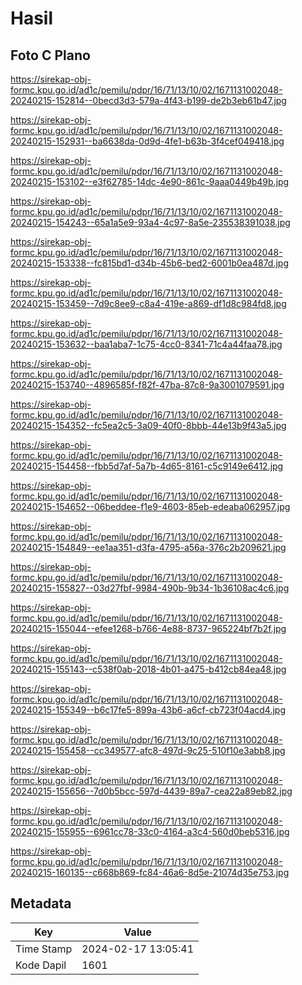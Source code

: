 # Hasil

## Foto C Plano

https://sirekap-obj-formc.kpu.go.id/ad1c/pemilu/pdpr/16/71/13/10/02/1671131002048-20240215-152814--0becd3d3-579a-4f43-b199-de2b3eb61b47.jpg

https://sirekap-obj-formc.kpu.go.id/ad1c/pemilu/pdpr/16/71/13/10/02/1671131002048-20240215-152931--ba6638da-0d9d-4fe1-b63b-3f4cef049418.jpg

https://sirekap-obj-formc.kpu.go.id/ad1c/pemilu/pdpr/16/71/13/10/02/1671131002048-20240215-153102--e3f62785-14dc-4e90-861c-9aaa0449b49b.jpg

https://sirekap-obj-formc.kpu.go.id/ad1c/pemilu/pdpr/16/71/13/10/02/1671131002048-20240215-154243--65a1a5e9-93a4-4c97-8a5e-235538391038.jpg

https://sirekap-obj-formc.kpu.go.id/ad1c/pemilu/pdpr/16/71/13/10/02/1671131002048-20240215-153338--fc815bd1-d34b-45b6-bed2-6001b0ea487d.jpg

https://sirekap-obj-formc.kpu.go.id/ad1c/pemilu/pdpr/16/71/13/10/02/1671131002048-20240215-153459--7d9c8ee9-c8a4-419e-a869-df1d8c984fd8.jpg

https://sirekap-obj-formc.kpu.go.id/ad1c/pemilu/pdpr/16/71/13/10/02/1671131002048-20240215-153632--baa1aba7-1c75-4cc0-8341-71c4a44faa78.jpg

https://sirekap-obj-formc.kpu.go.id/ad1c/pemilu/pdpr/16/71/13/10/02/1671131002048-20240215-153740--4896585f-f82f-47ba-87c8-9a3001079591.jpg

https://sirekap-obj-formc.kpu.go.id/ad1c/pemilu/pdpr/16/71/13/10/02/1671131002048-20240215-154352--fc5ea2c5-3a09-40f0-8bbb-44e13b9f43a5.jpg

https://sirekap-obj-formc.kpu.go.id/ad1c/pemilu/pdpr/16/71/13/10/02/1671131002048-20240215-154458--fbb5d7af-5a7b-4d65-8161-c5c9149e6412.jpg

https://sirekap-obj-formc.kpu.go.id/ad1c/pemilu/pdpr/16/71/13/10/02/1671131002048-20240215-154652--06beddee-f1e9-4603-85eb-edeaba062957.jpg

https://sirekap-obj-formc.kpu.go.id/ad1c/pemilu/pdpr/16/71/13/10/02/1671131002048-20240215-154849--ee1aa351-d3fa-4795-a56a-376c2b209621.jpg

https://sirekap-obj-formc.kpu.go.id/ad1c/pemilu/pdpr/16/71/13/10/02/1671131002048-20240215-155827--03d27fbf-9984-490b-9b34-1b36108ac4c6.jpg

https://sirekap-obj-formc.kpu.go.id/ad1c/pemilu/pdpr/16/71/13/10/02/1671131002048-20240215-155044--efee1268-b766-4e88-8737-965224bf7b2f.jpg

https://sirekap-obj-formc.kpu.go.id/ad1c/pemilu/pdpr/16/71/13/10/02/1671131002048-20240215-155143--c538f0ab-2018-4b01-a475-b412cb84ea48.jpg

https://sirekap-obj-formc.kpu.go.id/ad1c/pemilu/pdpr/16/71/13/10/02/1671131002048-20240215-155349--b6c17fe5-899a-43b6-a6cf-cb723f04acd4.jpg

https://sirekap-obj-formc.kpu.go.id/ad1c/pemilu/pdpr/16/71/13/10/02/1671131002048-20240215-155458--cc349577-afc8-497d-9c25-510f10e3abb8.jpg

https://sirekap-obj-formc.kpu.go.id/ad1c/pemilu/pdpr/16/71/13/10/02/1671131002048-20240215-155656--7d0b5bcc-597d-4439-89a7-cea22a89eb82.jpg

https://sirekap-obj-formc.kpu.go.id/ad1c/pemilu/pdpr/16/71/13/10/02/1671131002048-20240215-155955--6961cc78-33c0-4164-a3c4-560d0beb5316.jpg

https://sirekap-obj-formc.kpu.go.id/ad1c/pemilu/pdpr/16/71/13/10/02/1671131002048-20240215-160135--c668b869-fc84-46a6-8d5e-21074d35e753.jpg


## Metadata

| Key        | Value               |
| ---------- | ------------------- |
| Time Stamp | 2024-02-17 13:05:41 |
| Kode Dapil | 1601                |



